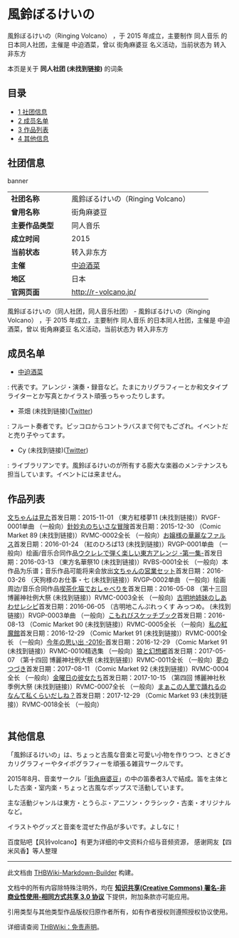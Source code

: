 # 風鈴ぼるけいの

<!-- source html: G:\repos\THBWiki-Markdown-Builder\THBWikiMarkdown\Temp\main\5\56\ns0%3A%E9%A2%A8%E9%88%B4%E3%81%BC%E3%82%8B%E3%81%91%E3%81%84%E3%81%AE.html -->

風鈴ぼるけいの（Ringing Volcano） ，于 2015 年成立，主要制作 同人音乐 的日本同人社团，主催是 中迫酒菜，曾以 街角麻婆豆 名义活动，当前状态为 转入非东方

本页是关于 **同人社团 (未找到链接)** 的词条
## 目录

- [1 社团信息](#社团信息)
- [2 成员名单](#成员名单)
- [3 作品列表](#作品列表)
- [4 其他信息](#其他信息)




## 社团信息
[](./文件-風鈴ぼるけいのbanner.png.md)  [](./文件-風鈴ぼるけいのbanner.png.md)banner

<table><tbody><tr><td style="width:120px"><b>社团名称</b></td><td style="min-width:300px"> 風鈴ぼるけいの（Ringing Volcano） </td></tr><tr><td><b>曾用名称</b></td><td> 街角麻婆豆 </td></tr><tr><td><b>主要作品类型</b></td><td>同人音乐</td></tr><tr><td><b>成立时间</b></td><td>2015</td></tr><tr><td><b>当前状态</b></td><td>转入非东方</td></tr><tr><td><b>主催</b></td><td> <a href="./中迫酒菜.md" title="中迫酒菜">中迫酒菜</a> </td></tr><tr><td><b>地区</b></td><td>日本</td></tr><tr><td><b>官网页面</b></td><td><a rel="nofollow" class="external free" href="http://r-volcano.jp/">http://r-volcano.jp/</a> </td></tr></tbody></table>

風鈴ぼるけいの（同人社团，同人音乐社团） - 風鈴ぼるけいの（Ringing Volcano） ，于 2015 年成立，主要制作 同人音乐 的日本同人社团，主催是 中迫酒菜，曾以 街角麻婆豆 名义活动，当前状态为 转入非东方
## 成员名单
- [中迫酒菜](./中迫酒菜.md)

: 代表です。アレンジ・演奏・録音など。たまにカリグラフィーとか和文タイプライターとか写真とかイラスト頑張っちゃったりします。

- 茶畑 (未找到链接)([Twitter](https://twitter.com/tyabaaba))

: フルート奏者です。ピッコロからコントラバスまで何でもござれ。イベントだと売り子やってます。

- Cy (未找到链接)([Twitter](https://twitter.com/Neo_Impressionn))

: ライブラリアンです。風鈴ぼるけいのが所有する膨大な楽器のメンテナンスも担当しています。イベントには来ません。

## 作品列表
[](./文ちゃんは見た.md)[文ちゃんは見た](./文ちゃんは見た.md)首发日期：2015-11-01 （東方紅楼夢11 (未找到链接)）RVGF-0001单曲 （一般向）[](./針妙丸のちいさな冒険.md)[針妙丸のちいさな冒険](./針妙丸のちいさな冒険.md)首发日期：2015-12-30 （Comic Market 89 (未找到链接)）RVMC-0002全长 （一般向）[](./お嬢様の華麗なファルス.md)[お嬢様の華麗なファルス](./お嬢様の華麗なファルス.md)首发日期：2016-01-24 （紅のひろば13 (未找到链接)）RVGP-0001单曲 （一般向）绘画/音乐合同作品[](./ウクレレで弾く楽しい東方アレンジ_-第一集-.md)[ウクレレで弾く楽しい東方アレンジ -第一集-](./ウクレレで弾く楽しい東方アレンジ_-第一集-.md)首发日期：2016-03-13 （東方名華祭10 (未找到链接)）RVBS-0001全长 （一般向）本作品为乐谱；音乐作品可能将来会放出[](./文ちゃんの営業セット.md)[文ちゃんの営業セット](./文ちゃんの営業セット.md)首发日期：2016-03-26 （天狗様のお仕事・七 (未找到链接)）RVGP-0002单曲 （一般向）绘画周边/音乐合同作品[](./喫茶化猫でおしゃべりを.md)[喫茶化猫でおしゃべりを](./喫茶化猫でおしゃべりを.md)首发日期：2016-05-08 （第十三回 博麗神社例大祭 (未找到链接)）RVMC-0003全长 （一般向）[](./古明地姉妹のしあわせレシピ.md)[古明地姉妹のしあわせレシピ](./古明地姉妹のしあわせレシピ.md)首发日期：2016-06-05 （古明地こんぷれっくす みっつめ。 (未找到链接)）RVGP-0003单曲 （一般向）[](./こもれびスケッチブック.md)[こもれびスケッチブック](./こもれびスケッチブック.md)首发日期：2016-08-13 （Comic Market 90 (未找到链接)）RVMC-0005全长 （一般向）[](./私の紅魔館.md)[私の紅魔館](./私の紅魔館.md)首发日期：2016-12-29 （Comic Market 91 (未找到链接)）RVMC-0001全长 （一般向）[](./今年の思い出_-2016-.md)[今年の思い出 -2016-](./今年の思い出_-2016-.md)首发日期：2016-12-29 （Comic Market 91 (未找到链接)）RVMC-0010精选集 （一般向）[](./狼と幻想郷.md)[狼と幻想郷](./狼と幻想郷.md)首发日期：2017-05-07 （第十四回 博麗神社例大祭 (未找到链接)）RVMC-0011全长 （一般向）[](./夢のつづき.md)[夢のつづき](./夢のつづき.md)首发日期：2017-08-11 （Comic Market 92 (未找到链接)）RVMC-0004全长 （一般向）[](./金曜日の彼女たち.md)[金曜日の彼女たち](./金曜日の彼女たち.md)首发日期：2017-10-15 （第四回 博麗神社秋季例大祭 (未找到链接)）RVMC-0007全长 （一般向）[](./まぁこの人里で踊れるのなんて私くらいだしね？.md)[まぁこの人里で踊れるのなんて私くらいだしね？](./まぁこの人里で踊れるのなんて私くらいだしね？.md)首发日期：2017-12-29 （Comic Market 93 (未找到链接)）RVMC-0018全长 （一般向）
<table><style data-mw-deduplicate="TemplateStyles:r686458">.mw-parser-output .simple_work{display:grid;min-height:calc(120px + 0.5rem);grid-template-columns:calc(120px + 0.5rem)1fr;grid-template-rows:auto 1fr;grid-template-areas:"cover title""cover props";overflow:hidden}.mw-parser-output .simple_work-cover{grid-area:cover;align-self:center;justify-self:center;overflow:hidden;max-width:100%;max-height:100%;padding:0.25rem;word-break:break-all}.mw-parser-output .simple_work-cover a.new{display:block;text-align:center;padding:0.25rem}.mw-parser-output .simple_work-title{grid-area:title;margin-top:0.25rem;padding-left:0.25rem;font-weight:bold}.mw-parser-output .simple_work-props{grid-area:props;padding-left:0.25rem}.mw-parser-output .simple_work-prop{margin:0.125rem 0}</style>

<link rel="mw-deduplicated-inline-style" href="mw-data:TemplateStyles:r686458">

<link rel="mw-deduplicated-inline-style" href="mw-data:TemplateStyles:r686458">

<link rel="mw-deduplicated-inline-style" href="mw-data:TemplateStyles:r686458">

<link rel="mw-deduplicated-inline-style" href="mw-data:TemplateStyles:r686458">

<link rel="mw-deduplicated-inline-style" href="mw-data:TemplateStyles:r686458">

<link rel="mw-deduplicated-inline-style" href="mw-data:TemplateStyles:r686458">

<link rel="mw-deduplicated-inline-style" href="mw-data:TemplateStyles:r686458">

<link rel="mw-deduplicated-inline-style" href="mw-data:TemplateStyles:r686458">

<link rel="mw-deduplicated-inline-style" href="mw-data:TemplateStyles:r686458">

<link rel="mw-deduplicated-inline-style" href="mw-data:TemplateStyles:r686458">

<link rel="mw-deduplicated-inline-style" href="mw-data:TemplateStyles:r686458">

<link rel="mw-deduplicated-inline-style" href="mw-data:TemplateStyles:r686458">

<link rel="mw-deduplicated-inline-style" href="mw-data:TemplateStyles:r686458">
</table>


## 其他信息
  
「風鈴ぼるけいの」は、ちょっと古風な音楽と可愛い小物を作りつつ、ときどきカリグラフィーやタイポグラフィーを頑張る雑貨サークルです。  

2015年8月、音楽サークル「[街角麻婆豆](./街角麻婆豆.md)」の中の笛奏者3人で結成。笛を主体とした古楽・室内楽・ちょっと古風なポップスで活動しています。  

主な活動ジャンルは東方・とうらぶ・アニソン・クラシック・古楽・オリジナルなど。  

イラストやグッズと音楽を混ぜた作品が多いです。よしなに！
  
  
百度贴吧【风铃volcano】有更为详细的中文资料介绍与音频资源，
感谢网友【四米风香】等人整理
  

  
  






---

此文档由 [THBWiki-Markdown-Builder](https://github.com/Delsin-Yu/THBWiki-Markdown-Builder) 构建。

文档中的所有内容除特殊注明外，均在 [**知识共享(Creative Commons) 署名-非商业性使用-相同方式共享 3.0 协议**](https://creativecommons.org/licenses/by-sa/3.0/deed.zh-hans) 下提供，附加条款亦可能应用。

引用类型与其他类型作品版权归原作者所有，如有作者授权则遵照授权协议使用。

详细请查阅 [THBWiki：免责声明](https://thbwiki.cc/THBWiki:%E5%85%8D%E8%B4%A3%E5%A3%B0%E6%98%8E)。

